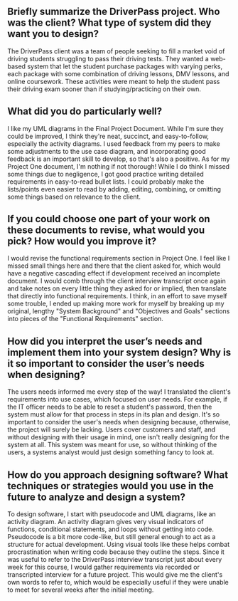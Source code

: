 Briefly summarize the DriverPass project. Who was the client? What type of system did they want you to design?
-
The DriverPass client was a team of people seeking to fill a market void of driving students struggling to pass their driving tests. They wanted a web-based system that let the student purchase packages with varying perks, each package with some combination of driving lessons, DMV lessons, and online coursework. These activities were meant to help the student pass their driving exam sooner than if studying/practicing on their own.

What did you do particularly well?
-
I like my UML diagrams in the Final Project Document. While I'm sure they could be improved, I think they're neat, succinct, and easy-to-follow, especially the activity diagrams. I used feedback from my peers to make some adjustments to the use case diagram, and incorporating good feedback is an important skill to develop, so that's also a positive. As for my Project One document, I'm nothing if not thorough! While I do think I missed some things due to negligence, I got good practice writing detailed requirements in easy-to-read bullet lists. I could probably make the lists/points even easier to read by adding, editing, combining, or omitting some things based on relevance to the client.

If you could choose one part of your work on these documents to revise, what would you pick? How would you improve it?
-
I would revise the functional requirements section in Project One. I feel like I missed small things here and there that the client asked for, which would have a negative cascading effect if development received an incomplete document. I would comb through the client interview transcript once again and take notes on every little thing they asked for or implied, then translate that directly into functional requirements. I think, in an effort to save myself some trouble, I ended up making more work for myself by breaking up my original, lengthy "System Background" and "Objectives and Goals" sections into pieces of the "Functional Requirements" section.

How did you interpret the user’s needs and implement them into your system design? Why is it so important to consider the user’s needs when designing?
-
The users needs informed me every step of the way! I translated the client's requirements into use cases, which focused on user needs. For example, if the IT officer needs to be able to reset a student's password, then the system must allow for that process in steps in its plan and design. It's so important to consider the user's needs when designing because, otherwise, the project will surely be lacking. Users cover customers and staff, and without designing with their usage in mind, one isn't really designing for the system at all. This system was meant for use, so without thinking of the users, a systems analyst would just design something fancy to look at.

How do you approach designing software? What techniques or strategies would you use in the future to analyze and design a system?
-
To design software, I start with pseudocode and UML diagrams, like an activity diagram. An activity diagram gives very visual indicators of functions, conditional statements, and loops without getting into code. Pseudocode is a bit more code-like, but still general enough to act as a structure for actual development. Using visual tools like these helps combat procrastination when writing code because they outline the steps. Since it was useful to refer to the DriverPass interview transcript just about every week for this course, I would gather requirements via recorded or transcripted interview for a future project. This would give me the client's own words to refer to, which would be especially useful if they were unable to meet for several weeks after the initial meeting.
